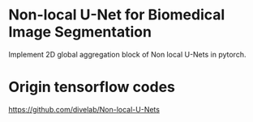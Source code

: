 # Non-local U-Net for Biomedical Image Segmentation
Implement 2D global aggregation block of Non local U-Nets in pytorch.


# Origin tensorflow codes
https://github.com/divelab/Non-local-U-Nets
